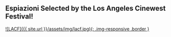## Espiazioni Selected by the Los Angeles Cinewest Festival!

[![LACF]({{ site.url }}/assets/img/lacf.jpg){: .img-responsive .border }](http://lacinefest.weebly.com/short-film-page-3.html)
